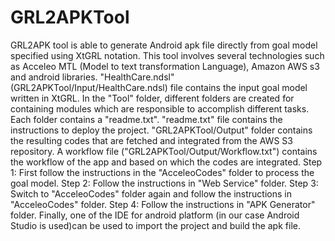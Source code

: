 # GRL2APKTool
GRL2APK tool is able to generate Android apk file directly from goal model specified using XtGRL notation. This tool involves several technologies such as Acceleo MTL (Model to text transformation Language), Amazon AWS s3 and android libraries. "HealthCare.ndsl" (GRL2APKTool/Input/HealthCare.ndsl) file contains the input goal model written in XtGRL. In the "Tool" folder, different folders are created for containing modules which are responsible to accomplish different tasks. Each folder contains a "readme.txt". "readme.txt" file contains the instructions to deploy the project.
"GRL2APKTool/Output" folder contains the resulting codes that are fetched and integrated from the AWS S3 repository. A workflow file ("GRL2APKTool/Output/Workflow.txt") contains the workflow of the app and based on which the codes are integrated. 
Step 1: First follow the instructions in the "AcceleoCodes" folder to process the goal model.
Step 2: Follow the instructions in "Web Service" folder.
Step 3: Switch to "AcceleoCodes" folder again and follow the instructions in "AcceleoCodes" folder.
Step 4: Follow the instructions in "APK Generator" folder.
Finally, one of the IDE for android platform (in our case Android Studio is used)can be used to import the project and build the apk file. 


